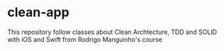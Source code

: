 # clean-app
This repository follow classes about Clean Archtecture, TDD and SOLID with iOS and Swift from Rodrigo Manguinho's course

